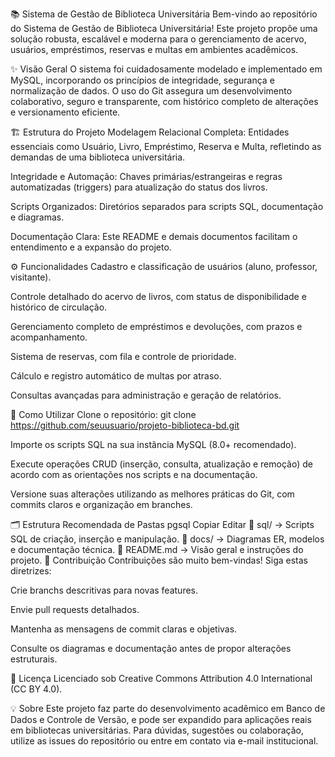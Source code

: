 📚 Sistema de Gestão de Biblioteca Universitária
Bem-vindo ao repositório do Sistema de Gestão de Biblioteca Universitária! Este projeto propõe uma solução robusta, escalável e moderna para o gerenciamento de acervo, usuários, empréstimos, reservas e multas em ambientes acadêmicos.

✨ Visão Geral
O sistema foi cuidadosamente modelado e implementado em MySQL, incorporando os princípios de integridade, segurança e normalização de dados. O uso do Git assegura um desenvolvimento colaborativo, seguro e transparente, com histórico completo de alterações e versionamento eficiente.

🏗️ Estrutura do Projeto
Modelagem Relacional Completa: Entidades essenciais como Usuário, Livro, Empréstimo, Reserva e Multa, refletindo as demandas de uma biblioteca universitária.

Integridade e Automação: Chaves primárias/estrangeiras e regras automatizadas (triggers) para atualização do status dos livros.

Scripts Organizados: Diretórios separados para scripts SQL, documentação e diagramas.

Documentação Clara: Este README e demais documentos facilitam o entendimento e a expansão do projeto.

⚙️ Funcionalidades
Cadastro e classificação de usuários (aluno, professor, visitante).

Controle detalhado do acervo de livros, com status de disponibilidade e histórico de circulação.

Gerenciamento completo de empréstimos e devoluções, com prazos e acompanhamento.

Sistema de reservas, com fila e controle de prioridade.

Cálculo e registro automático de multas por atraso.

Consultas avançadas para administração e geração de relatórios.

🚀 Como Utilizar
Clone o repositório:
git clone https://github.com/seuusuario/projeto-biblioteca-bd.git

Importe os scripts SQL na sua instância MySQL (8.0+ recomendado).

Execute operações CRUD (inserção, consulta, atualização e remoção) de acordo com as orientações nos scripts e na documentação.

Versione suas alterações utilizando as melhores práticas do Git, com commits claros e organização em branches.

🗂️ Estrutura Recomendada de Pastas
pgsql
Copiar
Editar
📁 sql/       → Scripts SQL de criação, inserção e manipulação.
📁 docs/      → Diagramas ER, modelos e documentação técnica.
📄 README.md  → Visão geral e instruções do projeto.
🤝 Contribuição
Contribuições são muito bem-vindas!
Siga estas diretrizes:

Crie branchs descritivas para novas features.

Envie pull requests detalhados.

Mantenha as mensagens de commit claras e objetivas.

Consulte os diagramas e documentação antes de propor alterações estruturais.

📄 Licença
Licenciado sob Creative Commons Attribution 4.0 International (CC BY 4.0).

💡 Sobre
Este projeto faz parte do desenvolvimento acadêmico em Banco de Dados e Controle de Versão, e pode ser expandido para aplicações reais em bibliotecas universitárias.
Para dúvidas, sugestões ou colaboração, utilize as issues do repositório ou entre em contato via e-mail institucional.

